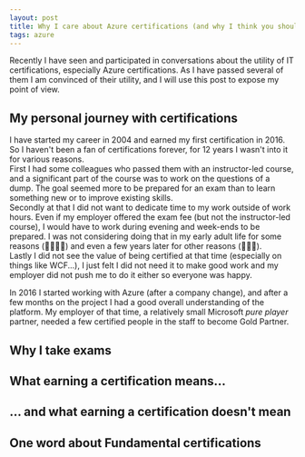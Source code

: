 ```yaml
---
layout: post
title: Why I care about Azure certifications (and why I think you should too)
tags: azure
---
```


Recently I have seen and participated in conversations about the utility of IT certifications, especially Azure certifications. As I have passed several of them I am convinced of their utility, and I will use this post to expose my point of view.


## My personal journey with certifications

I have started my career in 2004 and earned my first certification in 2016. So I haven't been a fan of certifications forever, for 12 years I wasn't into it for various reasons.  
First I had some colleagues who passed them with an instructor-led course, and a significant part of the course was to work on the questions of a dump. The goal seemed more to be prepared for an exam than to learn something new or to improve existing skills.  
Secondly at that I did not want to dedicate time to my work outside of work hours. Even if my employer offered the exam fee (but not the instructor-led course), I would have to work during evening and week-ends to be prepared. I was not considering doing that in my early adult life for some reasons (🎉🍻🙌🎸) and even a few years later for other reasons (👫👶👶).  
Lastly I did not see the value of being certified at that time (especially on things like WCF...), I just felt I did not need it to make good work and my employer did not push me to do it either so everyone was happy.  

In 2016 I started working with Azure (after a company change), and after a few months on the project I had a good overall understanding of the platform. My employer of that time, a relatively small Microsoft *pure player* partner, needed a few certified people in the staff to become Gold Partner.   

## Why I take exams

## What earning a certification means...

## ... and what earning a certification doesn't mean

## One word about Fundamental certifications